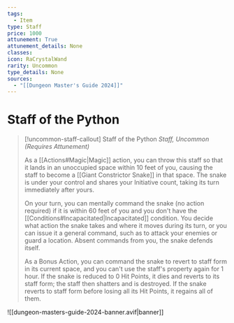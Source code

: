 ```yaml
---
tags:
  - Item
type: Staff
price: 1000
attunement: True
attunement_details: None
classes:
icon: RaCrystalWand
rarity: Uncommon
type_details: None
sources: 
  - "[[Dungeon Master's Guide 2024]]"
---
```

# Staff of the Python
>[!uncommon-staff-callout] Staff of the Python
>_Staff, Uncommon (Requires Attunement)_
>
>As a [[Actions#Magic\|Magic]] action, you can throw this staff so that it lands in an unoccupied space within 10 feet of you, causing the staff to become a [[Giant Constrictor Snake]] in that space. The snake is under your control and shares your Initiative count, taking its turn immediately after yours.
>
>On your turn, you can mentally command the snake (no action required) if it is within 60 feet of you and you don't have the [[Conditions#Incapacitated\|Incapacitated]] condition. You decide what action the snake takes and where it moves during its turn, or you can issue it a general command, such as to attack your enemies or guard a location. Absent commands from you, the snake defends itself.
>
>As a Bonus Action, you can command the snake to revert to staff form in its current space, and you can't use the staff's property again for 1 hour. If the snake is reduced to 0 Hit Points, it dies and reverts to its staff form; the staff then shatters and is destroyed. If the snake reverts to staff form before losing all its Hit Points, it regains all of them.
>


![[dungeon-masters-guide-2024-banner.avif|banner]]